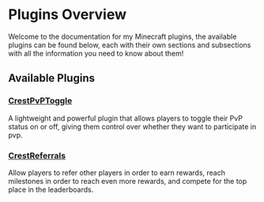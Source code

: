 # Plugins Overview

Welcome to the documentation for my Minecraft plugins, the available plugins can be found below, each with their own sections and subsections with all the information you need to know about them!

## Available Plugins

### [CrestPvPToggle](/plugins/crestpvptoggle/)
A lightweight and powerful plugin that allows players to toggle their PvP status on or off, giving them control over whether they want to participate in pvp.

### [CrestReferrals](/plugins/crestreferrals/)
Allow players to refer other players in order to earn rewards, reach milestones in order to reach even more rewards, and compete for the top place in the leaderboards.

